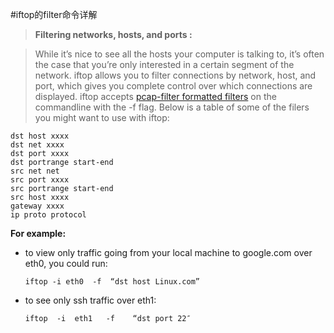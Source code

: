 #iftop的filter命令详解

> **Filtering networks, hosts, and ports :**

> While it’s nice to see all the hosts your computer is talking to, it’s often the case that you’re only interested in a certain segment of the network. iftop allows you to filter connections by network, host, and port, which gives you complete control over which connections are displayed. iftop accepts [pcap-filter formatted filters](http://www.manpagez.com/man/7/pcap-filter/) on the commandline with the -f flag. Below is a table of some of the filers you might want to use with iftop:

	dst host xxxx
	dst net xxxx	
	dst port xxxx	
	dst portrange start-end
	src net net
	src port xxxx
	src portrange start-end
	src host xxxx
	gateway xxxx
	ip proto protocol


**For example:**

* to view only traffic going from your local machine to google.com over eth0, you could run:

	```iftop -i eth0  -f  “dst host Linux.com”```
* to see only ssh traffic over eth1:

	```iftop  -i  eth1   -f    “dst port 22″```